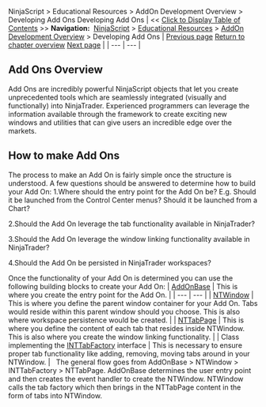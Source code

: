 ﻿
NinjaScript \> Educational Resources \> AddOn Development Overview \> Developing Add Ons
Developing Add Ons
| \<\< [Click to Display Table of Contents](developing_add_ons.md) \>\> **Navigation:**     [NinjaScript](ninjascript.md) \> [Educational Resources](educational_resources.md) \> [AddOn Development Overview](addon_development_overview.md) \> Developing Add Ons | [Previous page](addon_development_overview.md) [Return to chapter overview](addon_development_overview.md) [Next page](creating_your_own_addon_window.md) |
| --- | --- |
## Add Ons Overview
Add Ons are incredibly powerful NinjaScript objects that let you create unprecedented tools which are seamlessly integrated (visually and functionally) into NinjaTrader. Experienced programmers can leverage the information available through the framework to create exciting new windows and utilities that can give users an incredible edge over the markets.
 
## How to make Add Ons
The process to make an Add On is fairly simple once the structure is understood. A few questions should be answered to determine how to build your Add On:
1\.Where should the entry point for the Add On be? E.g. Should it be launched from the Control Center menus? Should it be launched from a Chart?

2\.Should the Add On leverage the tab functionality available in NinjaTrader?

3\.Should the Add On leverage the window linking functionality available in NinjaTrader?

4\.Should the Add On be persisted in NinjaTrader workspaces?

Once the functionality of your Add On is determined you can use the following building blocks to create your Add On:
| [AddOnBase](add_on.md) | This is where you create the entry point for the Add On. |
| --- | --- |
| [NTWindow](ntwindow.md) | This is where you define the parent window container for your Add On. Tabs would reside within this parent window should you choose. This is also where workspace persistence would be created. |
| [NTTabPage](nttabpage_class.md) | This is where you define the content of each tab that resides inside NTWindow. This is also where you create the window linking functionality. |
| Class implementing the [INTTabFactory](inttabfactory_class.md) interface | This is necessary to ensure proper tab functionality like adding, removing, moving tabs around in your NTWindow. |
 
The general flow goes from AddOnBase \> NTWindow \> INTTabFactory \> NTTabPage.
AddOnBase determines the user entry point and then creates the event handler to create the NTWindow. NTWindow calls the tab factory which then brings in the NTTabPage content in the form of tabs into NTWindow.

